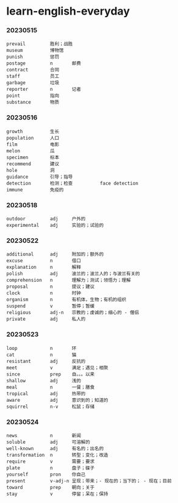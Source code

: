 # learn-english-everyday
### 20230515
    prevail         胜利；战胜
    museum          博物馆
    punish          惩罚
    postage         n       邮费
    contract        合同
    staff           员工
    garbage         垃圾
    reporter        n       记者
    point           指向
    substance       物质
### 20230516
    growth          生长
    population      人口
    film            电影
    melon           瓜
    specimen        标本
    recommend       建议
    hole            洞
    guidance        引导；指导
    detection       检测；检查          face detection
    immune          免疫的

### 20230518
    outdoor         adj     户外的
    experimental    adj     实验的；试验的
    

### 20230522
    additional      adj     附加的；额外的
    excuse          n       借口
    explanation     n       解释
    polish          adj     波兰的；波兰人的；与波兰有关的
    comprehension   n       理解力；测试；领悟力；理解
    proposal        n       提议；建议
    clock           n       时钟
    organism        n       有机体，生物；有机的组织
    suspend         v       暂停；暂缓
    religious       adj-n   宗教的；虔诚的；细心的 - 僧侣
    private         adj     私人的

### 20230523
    loop            n       环
    cat             n       猫
    resistant       adj     反抗的
    meet            v       满足；遇见；相聚
    since           prep    自。。。以来
    shallow         adj     浅的
    meal            n       一餐；膳食
    tropical        adj     热带的
    aware           adj     意识到的；知道的
    squirrel        n-v     松鼠；存储

### 20230524
    news            n       新闻
    soluble         adj     可溶解的
    well-known      adj     有名的；出名的
    transformation  n       转型；变化；改造
    require         v       需要；要求
    plate           n       盘子；碟子
    yourself        pron    你自己
    present         v-adj-n 呈现；带来；- 现在的；当下的； - 现在；目前
    toward          prep    朝向；关于
    stay            v       停留；呆在；保持
    